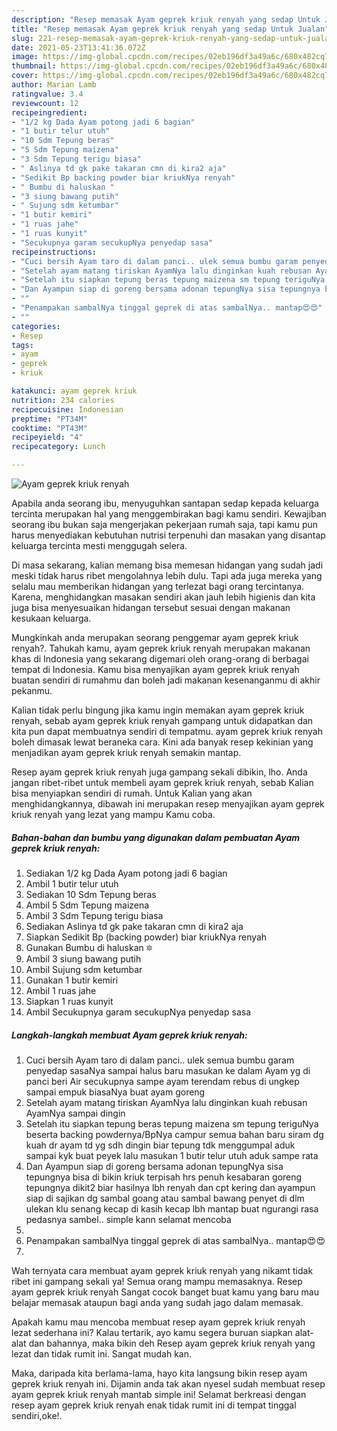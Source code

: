```yaml
---
description: "Resep memasak Ayam geprek kriuk renyah yang sedap Untuk Jualan"
title: "Resep memasak Ayam geprek kriuk renyah yang sedap Untuk Jualan"
slug: 221-resep-memasak-ayam-geprek-kriuk-renyah-yang-sedap-untuk-jualan
date: 2021-05-23T13:41:36.072Z
image: https://img-global.cpcdn.com/recipes/02eb196df3a49a6c/680x482cq70/ayam-geprek-kriuk-renyah-foto-resep-utama.jpg
thumbnail: https://img-global.cpcdn.com/recipes/02eb196df3a49a6c/680x482cq70/ayam-geprek-kriuk-renyah-foto-resep-utama.jpg
cover: https://img-global.cpcdn.com/recipes/02eb196df3a49a6c/680x482cq70/ayam-geprek-kriuk-renyah-foto-resep-utama.jpg
author: Marian Lamb
ratingvalue: 3.4
reviewcount: 12
recipeingredient:
- "1/2 kg Dada Ayam potong jadi 6 bagian"
- "1 butir telur utuh"
- "10 Sdm Tepung beras"
- "5 Sdm Tepung maizena"
- "3 Sdm Tepung terigu biasa"
- " Aslinya td gk pake takaran cmn di kira2 aja"
- "Sedikit Bp backing powder biar kriukNya renyah"
- " Bumbu di haluskan "
- "3 siung bawang putih"
- " Sujung sdm ketumbar"
- "1 butir kemiri"
- "1 ruas jahe"
- "1 ruas kunyit"
- "Secukupnya garam secukupNya penyedap sasa"
recipeinstructions:
- "Cuci bersih Ayam taro di dalam panci.. ulek semua bumbu garam penyedap sasaNya sampai halus baru masukan ke dalam Ayam yg di panci beri Air secukupnya sampe ayam terendam rebus di ungkep sampai empuk biasaNya buat ayam goreng"
- "Setelah ayam matang tiriskan AyamNya lalu dinginkan kuah rebusan AyamNya sampai dingin"
- "Setelah itu siapkan tepung beras tepung maizena sm tepung teriguNya beserta backing powdernya/BpNya campur semua bahan baru siram dg kuah dr ayam td yg sdh dingin biar tepung tdk menggumpal aduk sampai kyk buat peyek lalu masukan 1 butir telur utuh aduk sampe rata"
- "Dan Ayampun siap di goreng bersama adonan tepungNya sisa tepungnya bisa di bikin kriuk terpisah hrs penuh kesabaran goreng tepungnya dikit2 biar hasilnya lbh renyah dan cpt kering dan ayampun siap di sajikan dg sambal goang atau sambal bawang penyet di dlm ulekan klu senang kecap di kasih kecap lbh mantap buat ngurangi rasa pedasnya sambel.. simple kann selamat mencoba"
- ""
- "Penampakan sambalNya tinggal geprek di atas sambalNya.. mantap😍😍"
- ""
categories:
- Resep
tags:
- ayam
- geprek
- kriuk

katakunci: ayam geprek kriuk 
nutrition: 234 calories
recipecuisine: Indonesian
preptime: "PT34M"
cooktime: "PT43M"
recipeyield: "4"
recipecategory: Lunch

---
```



![Ayam geprek kriuk renyah](https://img-global.cpcdn.com/recipes/02eb196df3a49a6c/680x482cq70/ayam-geprek-kriuk-renyah-foto-resep-utama.jpg)

Apabila anda seorang ibu, menyuguhkan santapan sedap kepada keluarga tercinta merupakan hal yang menggembirakan bagi kamu sendiri. Kewajiban seorang ibu bukan saja mengerjakan pekerjaan rumah saja, tapi kamu pun harus menyediakan kebutuhan nutrisi terpenuhi dan masakan yang disantap keluarga tercinta mesti menggugah selera.

Di masa  sekarang, kalian memang bisa memesan hidangan yang sudah jadi meski tidak harus ribet mengolahnya lebih dulu. Tapi ada juga mereka yang selalu mau memberikan hidangan yang terlezat bagi orang tercintanya. Karena, menghidangkan masakan sendiri akan jauh lebih higienis dan kita juga bisa menyesuaikan hidangan tersebut sesuai dengan makanan kesukaan keluarga. 



Mungkinkah anda merupakan seorang penggemar ayam geprek kriuk renyah?. Tahukah kamu, ayam geprek kriuk renyah merupakan makanan khas di Indonesia yang sekarang digemari oleh orang-orang di berbagai tempat di Indonesia. Kamu bisa menyajikan ayam geprek kriuk renyah buatan sendiri di rumahmu dan boleh jadi makanan kesenanganmu di akhir pekanmu.

Kalian tidak perlu bingung jika kamu ingin memakan ayam geprek kriuk renyah, sebab ayam geprek kriuk renyah gampang untuk didapatkan dan kita pun dapat membuatnya sendiri di tempatmu. ayam geprek kriuk renyah boleh dimasak lewat beraneka cara. Kini ada banyak resep kekinian yang menjadikan ayam geprek kriuk renyah semakin mantap.

Resep ayam geprek kriuk renyah juga gampang sekali dibikin, lho. Anda jangan ribet-ribet untuk membeli ayam geprek kriuk renyah, sebab Kalian bisa menyiapkan sendiri di rumah. Untuk Kalian yang akan menghidangkannya, dibawah ini merupakan resep menyajikan ayam geprek kriuk renyah yang lezat yang mampu Kamu coba.

<!--inarticleads1-->

##### Bahan-bahan dan bumbu yang digunakan dalam pembuatan Ayam geprek kriuk renyah:

1. Sediakan 1/2 kg Dada Ayam potong jadi 6 bagian
1. Ambil 1 butir telur utuh
1. Sediakan 10 Sdm Tepung beras
1. Ambil 5 Sdm Tepung maizena
1. Ambil 3 Sdm Tepung terigu biasa
1. Sediakan  Aslinya td gk pake takaran cmn di kira2 aja
1. Siapkan Sedikit Bp (backing powder) biar kriukNya renyah
1. Gunakan  Bumbu di haluskan 🔯
1. Ambil 3 siung bawang putih
1. Ambil  Sujung sdm ketumbar
1. Gunakan 1 butir kemiri
1. Ambil 1 ruas jahe
1. Siapkan 1 ruas kunyit
1. Ambil Secukupnya garam secukupNya penyedap sasa




<!--inarticleads2-->

##### Langkah-langkah membuat Ayam geprek kriuk renyah:

1. Cuci bersih Ayam taro di dalam panci.. ulek semua bumbu garam penyedap sasaNya sampai halus baru masukan ke dalam Ayam yg di panci beri Air secukupnya sampe ayam terendam rebus di ungkep sampai empuk biasaNya buat ayam goreng
1. Setelah ayam matang tiriskan AyamNya lalu dinginkan kuah rebusan AyamNya sampai dingin
1. Setelah itu siapkan tepung beras tepung maizena sm tepung teriguNya beserta backing powdernya/BpNya campur semua bahan baru siram dg kuah dr ayam td yg sdh dingin biar tepung tdk menggumpal aduk sampai kyk buat peyek lalu masukan 1 butir telur utuh aduk sampe rata
1. Dan Ayampun siap di goreng bersama adonan tepungNya sisa tepungnya bisa di bikin kriuk terpisah hrs penuh kesabaran goreng tepungnya dikit2 biar hasilnya lbh renyah dan cpt kering dan ayampun siap di sajikan dg sambal goang atau sambal bawang penyet di dlm ulekan klu senang kecap di kasih kecap lbh mantap buat ngurangi rasa pedasnya sambel.. simple kann selamat mencoba
1. 
1. Penampakan sambalNya tinggal geprek di atas sambalNya.. mantap😍😍
1. 




Wah ternyata cara membuat ayam geprek kriuk renyah yang nikamt tidak ribet ini gampang sekali ya! Semua orang mampu memasaknya. Resep ayam geprek kriuk renyah Sangat cocok banget buat kamu yang baru mau belajar memasak ataupun bagi anda yang sudah jago dalam memasak.

Apakah kamu mau mencoba membuat resep ayam geprek kriuk renyah lezat sederhana ini? Kalau tertarik, ayo kamu segera buruan siapkan alat-alat dan bahannya, maka bikin deh Resep ayam geprek kriuk renyah yang lezat dan tidak rumit ini. Sangat mudah kan. 

Maka, daripada kita berlama-lama, hayo kita langsung bikin resep ayam geprek kriuk renyah ini. Dijamin anda tak akan nyesel sudah membuat resep ayam geprek kriuk renyah mantab simple ini! Selamat berkreasi dengan resep ayam geprek kriuk renyah enak tidak rumit ini di tempat tinggal sendiri,oke!.

